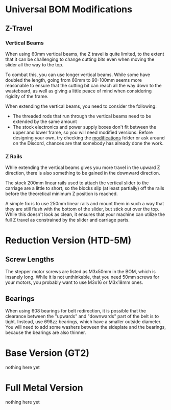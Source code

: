 # Universal BOM Modifications
## Z-Travel
### Vertical Beams
When using 60mm vertical beams, the Z travel is quite limited, 
to the extent that it can be challenging to change cutting bits even when moving the slider all the way to the top.

To combat this, you can use longer vertical beams. While some have doubled the length, going from 60mm to 90-100mm seems more reasonable
to ensure that the cutting bit can reach all the way down to the wasteboard, as well as giving a little peace of mind when considering rigidity of the frame.

When extending the vertical beams, you need to consider the following:
- The threaded rods that run through the vertical beams need to be extended by the same amount
- The stock electronics and power supply boxes don't fit between the upper and lower frame, so you will need modified versions. Before designing your own, try checking the [modifications](modifications) folder or ask around on the Discord, chances are that somebody has already done the work.

### Z Rails
While extending the vertical beams gives you more travel in the upward Z direction, there is also something to be gained in the downward direction.

The stock 200mm linear rails used to attach the vertical slider to the carriage are a little to short, so the blocks slip (at least partially) off the rails before the theoretical minimum Z position is reached.

A simple fix is to use 250mm linear rails and mount them in such a way that they are still flush with the bottom of the slider, but stick out over the top. While this doesn't look as clean, it ensures that your machine can utilize the full Z travel as constrained by the slider and carriage parts.

# Reduction Version (HTD-5M)
## Screw Lengths
The stepper motor screws are listed as M3x50mm in the BOM, which is insanely long. While it is not unthinkable, that you need 50mm screws for your motors, you probably want to use M3x16 or M3x18mm ones.

## Bearings
When using 608 bearings for belt redirection, it is possible that the clearance between the "upwards" and "downwards" part of the belt is to tight. Instead, use 698zz bearings, which have a smaller outside diameter. You will need to add some washers between the sideplate and the bearings, because the bearings are also thinner.
# Base Version (GT2)
nothing here yet

# Full Metal Version
nothing here yet